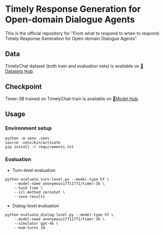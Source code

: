 # Timely Response Generation for Open-domain Dialogue Agents

This is the official repository for "From what to respond to when to respond: Timely Response Generation for Open-domain Dialogue Agents".

## Data

TimelyChat dataset (both train and evaluation sets) is available on [🤗Datasets Hub](https://huggingface.co/datasets/anonymous17711771/timelychat).

## Checkpoint

Timer-3B trained on TimelyChat-train is available on [🤗Model Hub](https://huggingface.co/anonymous17711771/timer-3b).

## Usage

### Environment setup

```
python -m venv .venv
source .venv/bin/activate
pip install -r requirements.txt
```

### Evaluation

- Turn-level evaluation

```
python evaluate_turn-level.py --model-type hf \
    --model-name anonymous17711771/timer-3b \
    --task time \
    --icl-method zeroshot \
    --save-results
```

- Dialog-level evaluation

```
python evaluate_dialog-level.py --model-type hf \
    --model-name anonymous17711771/timer-3b \
    --simulator gpt-4o \
    --num-turns 10
```

